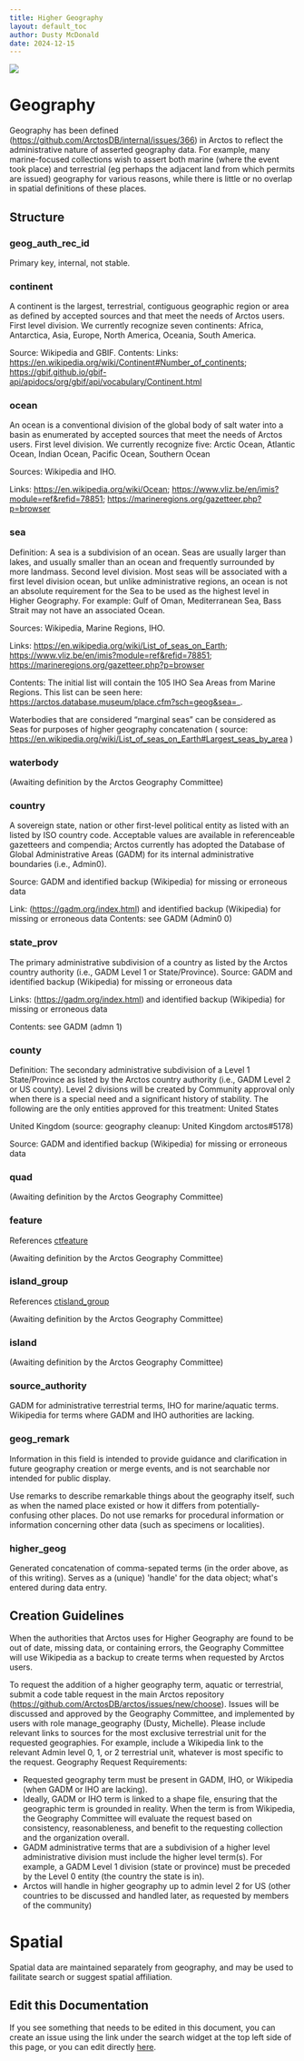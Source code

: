 ```yaml
---
title: Higher Geography
layout: default_toc
author: Dusty McDonald
date: 2024-12-15
---
```



![](https://raw.githubusercontent.com/ArctosDB/documentation-wiki/gh-pages/tutorial_images/Bear%20Work%20in%20Progress.JPG)


# Geography

Geography has been defined (https://github.com/ArctosDB/internal/issues/366) in Arctos to reflect the administrative nature of asserted geography data. For example, many marine-focused collections wish to assert both marine (where the event took place) and terrestrial (eg perhaps the adjacent land from which permits are issued) geography for various reasons, while there is little or no overlap in spatial definitions of these places.

## Structure

### geog_auth_rec_id

Primary key, internal, not stable.

### continent

A continent is the largest, terrestrial, contiguous geographic region or area as defined by accepted sources and that meet the needs of Arctos users. First level division. We currently recognize seven continents: Africa, Antarctica, Asia, Europe, North America, Oceania, South America.

Source: Wikipedia and GBIF.
Contents: Links: https://en.wikipedia.org/wiki/Continent#Number_of_continents; https://gbif.github.io/gbif-api/apidocs/org/gbif/api/vocabulary/Continent.html

### ocean

An ocean is a conventional division of the global body of salt water into a basin as enumerated by accepted sources that meet the needs of Arctos users. First level division. We currently recognize five: Arctic Ocean, Atlantic Ocean, Indian Ocean, Pacific Ocean, Southern Ocean

Sources: Wikipedia and IHO.

Links: https://en.wikipedia.org/wiki/Ocean; https://www.vliz.be/en/imis?module=ref&refid=78851; https://marineregions.org/gazetteer.php?p=browser 


### sea

Definition: A sea is a subdivision of an ocean. Seas are usually larger than lakes, and usually smaller than an ocean and frequently surrounded by more landmass. Second level division.
Most seas will be associated with a first level division ocean, but unlike administrative regions, an ocean is not an absolute requirement for the Sea to be used as the highest level in Higher Geography. For example: Gulf of Oman, Mediterranean Sea, Bass Strait may not have an associated Ocean.

Sources: Wikipedia, Marine Regions, IHO.

Links: https://en.wikipedia.org/wiki/List_of_seas_on_Earth; https://www.vliz.be/en/imis?module=ref&refid=78851; https://marineregions.org/gazetteer.php?p=browser 

Contents: The initial list will contain the 105 IHO Sea Areas from Marine Regions. This list can be seen here: https://arctos.database.museum/place.cfm?sch=geog&sea=_.

Waterbodies that are considered “marginal seas” can be considered as Seas for purposes of higher geography concatenation ( source: https://en.wikipedia.org/wiki/List_of_seas_on_Earth#Largest_seas_by_area )

### waterbody

(Awaiting definition by the Arctos Geography Committee)


### country

 A sovereign state, nation or other first-level political entity as listed with an listed by ISO country code. Acceptable values are available in referenceable gazetteers and compendia; Arctos currently has adopted the Database of Global Administrative Areas (GADM) for its internal administrative boundaries (i.e., Admin0).

Source: GADM and identified backup (Wikipedia) for missing or erroneous data 

Link: (https://gadm.org/index.html) and identified backup (Wikipedia) for missing or erroneous data
Contents: see GADM (Admin0 0)




### state_prov


The primary administrative subdivision of a country as listed by the Arctos country authority (i.e., GADM Level 1 or State/Province).
Source: GADM and identified backup (Wikipedia) for missing or erroneous data 

Links: (https://gadm.org/index.html) and identified backup (Wikipedia) for missing or erroneous data

Contents: see GADM (admn 1)


### county


Definition:  The secondary administrative subdivision of a Level 1 State/Province as listed by the Arctos country authority (i.e., GADM Level 2 or US county). Level 2 divisions will be created by Community approval only when there is a special need and a significant history of stability. The following are the only entities approved for this treatment:
United States 

United Kingdom (source: geography cleanup: United Kingdom arctos#5178)


Source: GADM and identified backup (Wikipedia) for missing or erroneous data 





### quad

(Awaiting definition by the Arctos Geography Committee)


### feature

References [ctfeature](https://arctos.database.museum/info/ctDocumentation.cfm?table=ctfeature)

(Awaiting definition by the Arctos Geography Committee)


### island_group

References [ctisland_group](https://arctos.database.museum/info/ctDocumentation.cfm?table=ctisland_group)

(Awaiting definition by the Arctos Geography Committee)


### island

(Awaiting definition by the Arctos Geography Committee)


### source_authority

GADM for administrative terrestrial terms, IHO for marine/aquatic terms. Wikipedia for terms where GADM and IHO authorities are lacking. 

### geog_remark

Information in this field is intended to provide guidance and clarification in future geography creation or merge events, and is not searchable nor intended for public display.

Use remarks to describe remarkable things about the geography itself, such as when the named place existed or how it differs from potentially-confusing other places. Do not use remarks for procedural information or information concerning other data (such as specimens or localities).




### higher_geog

Generated concatenation of comma-sepated terms (in the order above, as of this writing). Serves as a (unique) 'handle' for the data object; what's entered during data entry.





## Creation Guidelines

When the authorities that Arctos uses for Higher Geography are found to be out of date, missing data, or containing errors, the Geography Committee will use Wikipedia as a backup to create terms when requested by Arctos users. 

To request the addition of a higher geography term, aquatic or terrestrial, submit a code table request in the main Arctos repository (https://github.com/ArctosDB/arctos/issues/new/choose). Issues will be discussed and approved by the Geography Committee, and implemented by users with role manage_geography (Dusty, Michelle). Please include relevant links to sources for the most exclusive terrestrial unit for the requested geographies. For example, include a Wikipedia link to the relevant Admin level 0, 1, or 2 terrestrial unit, whatever is most specific to the request.
Geography Request Requirements:
* Requested geography term must be present in GADM, IHO, or Wikipedia (when GADM or IHO are lacking). 
* Ideally, GADM or IHO term is linked to a shape file, ensuring that the geographic term is grounded in reality. When the term is from Wikipedia, the Geography Committee will evaluate the request based on consistency, reasonableness, and benefit to the requesting collection and the organization overall.
* GADM administrative terms that are a subdivision of a higher level administrative division must include the higher level term(s). For example, a GADM Level 1 division (state or province) must be preceded by the Level 0 entity (the country the state is in). 
* Arctos will handle in higher geography up to admin level 2 for US (other countries to be discussed and handled later, as requested by members of the community)



# Spatial

Spatial data are maintained separately from geography, and may be used to failitate search or suggest spatial affiliation.



## Edit this Documentation

If you see something that needs to be edited in this document, you can create an issue using the link under the search widget at the top left side of this page, or you can edit directly <a href="https://github.com/ArctosDB/documentation-wiki/edit/gh-pages/_documentation/higher-geography.markdown" target="_blank">here</a>.
